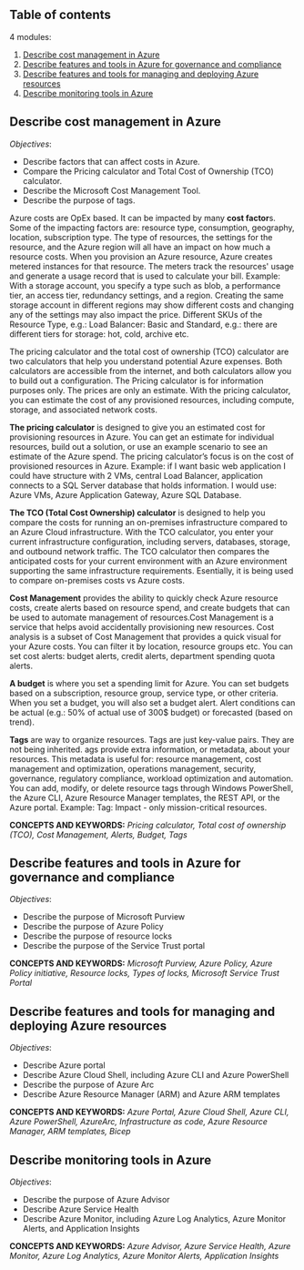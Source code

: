 ## Table of contents

4 modules:

1. [Describe cost management in Azure](#cost-management)
2. [Describe features and tools in Azure for governance and compliance](#feature-tools-governance)
3. [Describe features and tools for managing and deploying Azure resources](#feature-tools-managing-deploying)
4. [Describe monitoring tools in Azure](#monitoring-tools)

## Describe cost management in Azure<a name="cost-management"></a>

*Objectives*:

- Describe factors that can affect costs in Azure.
- Compare the Pricing calculator and Total Cost of Ownership (TCO) calculator.
- Describe the Microsoft Cost Management Tool.
- Describe the purpose of tags.

Azure costs are OpEx based. It can be impacted by many **cost factor**s. Some of the impacting factors are: resource type, consumption, geography, location, subscription type. The type of resources, the settings for the resource, and the Azure region will all have an impact on how much a resource costs. When you provision an Azure resource, Azure creates metered instances for that resource. The meters track the resources' usage and generate a usage record that is used to calculate your bill. Example: With a storage account, you specify a type such as blob, a performance tier, an access tier, redundancy settings, and a region. Creating the same storage account in different regions may show different costs and changing any of the settings may also impact the price. Different SKUs of the Resource Type, e.g.: Load Balancer: Basic and Standard, e.g.: there are different tiers for storage: hot, cold, archive etc.

The pricing calculator and the total cost of ownership (TCO) calculator are two calculators that help you understand potential Azure expenses. Both calculators are accessible from the internet, and both calculators allow you to build out a configuration. The Pricing calculator is for information purposes only. The prices are only an estimate. With the pricing calculator, you can estimate the cost of any provisioned resources, including compute, storage, and associated network costs. 

**The pricing calculator** is designed to give you an estimated cost for provisioning resources in Azure. You can get an estimate for individual resources, build out a solution, or use an example scenario to see an estimate of the Azure spend. The pricing calculator’s focus is on the cost of provisioned resources in Azure. Example: if I want basic web application I could have structure with 2 VMs, central Load Balancer, application connects to a SQL Server database that holds information. I would use: Azure VMs, Azure Application Gateway, Azure SQL Database.

**The TCO (Total Cost Ownership) calculator** is designed to help you compare the costs for running an on-premises infrastructure compared to an Azure Cloud infrastructure. With the TCO calculator, you enter your current infrastructure configuration, including servers, databases, storage, and outbound network traffic. The TCO calculator then compares the anticipated costs for your current environment with an Azure environment supporting the same infrastructure requirements. Esentially, it is being used to compare on-premises costs vs Azure costs.

**Cost Management** provides the ability to quickly check Azure resource costs, create alerts based on resource spend, and create budgets that can be used to automate management of resources.Cost Management is a service that helps avoid accidentally provisioning new resources. Cost analysis is a subset of Cost Management that provides a quick visual for your Azure costs. You can filter it by location, resource groups etc. You can set cost alerts: budget alerts, credit alerts, department spending quota alerts.

**A budget** is where you set a spending limit for Azure. You can set budgets based on a subscription, resource group, service type, or other criteria. When you set a budget, you will also set a budget alert. Alert conditions can be actual (e.g.: 50% of actual use of 300$ budget) or forecasted (based on trend).

**Tags** are way to organize resources. Tags are just key-value pairs. They are not being inherited. ags provide extra information, or metadata, about your resources. This metadata is useful for: resource management, cost management and optimization, operations management, security, governance, regulatory compliance, workload optimization and automation. You can add, modify, or delete resource tags through Windows PowerShell, the Azure CLI, Azure Resource Manager templates, the REST API, or the Azure portal. Example: Tag: Impact - only mission-critical resources.

**CONCEPTS AND KEYWORDS:** *Pricing calculator, Total cost of ownership (TCO), Cost Management, Alerts, Budget, Tags*

## Describe features and tools in Azure for governance and compliance<a name="feature-tools-governance"></a>

*Objectives*:

- Describe the purpose of Microsoft Purview
- Describe the purpose of Azure Policy
- Describe the purpose of resource locks
- Describe the purpose of the Service Trust portal

**CONCEPTS AND KEYWORDS:** *Microsoft Purview, Azure Policy, Azure Policy initiative, Resource locks, Types of locks, Microsoft Service Trust Portal*

## Describe features and tools for managing and deploying Azure resources<a name="feature-tools-managing-deploying"></a>

*Objectives*:

- Describe Azure portal
- Describe Azure Cloud Shell, including Azure CLI and Azure PowerShell
- Describe the purpose of Azure Arc
- Describe Azure Resource Manager (ARM) and Azure ARM templates

**CONCEPTS AND KEYWORDS:** *Azure Portal, Azure Cloud Shell, Azure CLI, Azure PowerShell, AzureArc, Infrastructure as code, Azure Resource Manager, ARM templates, Bicep*


## Describe monitoring tools in Azure<a name="monitoring-tools"></a>

*Objectives*:

- Describe the purpose of Azure Advisor
- Describe Azure Service Health
- Describe Azure Monitor, including Azure Log Analytics, Azure Monitor Alerts, and Application Insights

**CONCEPTS AND KEYWORDS:** *Azure Advisor, Azure Service Health, Azure Monitor, Azure Log Analytics, Azure Monitor Alerts, Application Insights*
